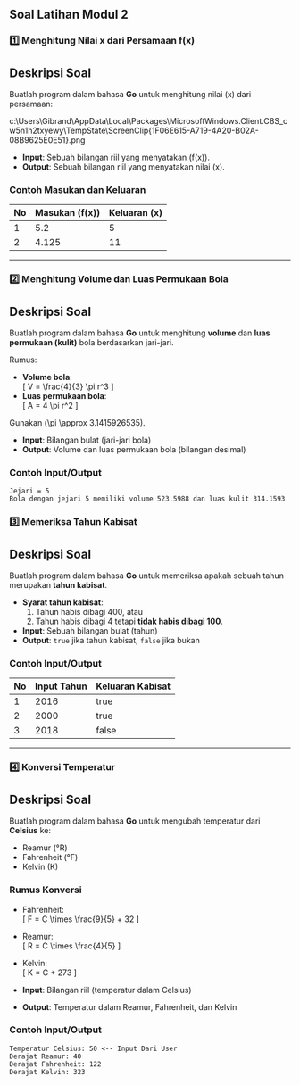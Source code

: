 ## Soal Latihan Modul 2

### 1️⃣ Menghitung Nilai x dari Persamaan f(x)

## Deskripsi Soal

Buatlah program dalam bahasa **Go** untuk menghitung nilai \(x\) dari persamaan:

c:\Users\Gibrand\AppData\Local\Packages\MicrosoftWindows.Client.CBS_cw5n1h2txyewy\TempState\ScreenClip\{1F06E615-A719-4A20-B02A-08B9625E0E51}.png

- **Input**: Sebuah bilangan riil yang menyatakan \(f(x)\).
- **Output**: Sebuah bilangan riil yang menyatakan nilai \(x\).

### Contoh Masukan dan Keluaran

| No  | Masukan (f(x)) | Keluaran (x) |
| --- | -------------- | ------------ |
| 1   | 5.2            | 5            |
| 2   | 4.125          | 11           |

---

### 2️⃣ Menghitung Volume dan Luas Permukaan Bola

## Deskripsi Soal

Buatlah program dalam bahasa **Go** untuk menghitung **volume** dan **luas permukaan (kulit)** bola berdasarkan jari-jari.

Rumus:

- **Volume bola**:  
  \[
  V = \frac{4}{3} \pi r^3
  \]
- **Luas permukaan bola**:  
  \[
  A = 4 \pi r^2
  \]

Gunakan \(\pi \approx 3.1415926535\).

- **Input**: Bilangan bulat (jari-jari bola)
- **Output**: Volume dan luas permukaan bola (bilangan desimal)

### Contoh Input/Output

```plaintext
Jejari = 5
Bola dengan jejari 5 memiliki volume 523.5988 dan luas kulit 314.1593
```

### 3️⃣ Memeriksa Tahun Kabisat

## Deskripsi Soal

Buatlah program dalam bahasa **Go** untuk memeriksa apakah sebuah tahun merupakan **tahun kabisat**.

- **Syarat tahun kabisat**:
  1. Tahun habis dibagi 400, atau
  2. Tahun habis dibagi 4 tetapi **tidak habis dibagi 100**.
- **Input**: Sebuah bilangan bulat (tahun)
- **Output**: `true` jika tahun kabisat, `false` jika bukan

### Contoh Input/Output

| No  | Input Tahun | Keluaran Kabisat |
| --- | ----------- | ---------------- |
| 1   | 2016        | true             |
| 2   | 2000        | true             |
| 3   | 2018        | false            |

---

### 4️⃣ Konversi Temperatur

## Deskripsi Soal

Buatlah program dalam bahasa **Go** untuk mengubah temperatur dari **Celsius** ke:

- Reamur (°R)
- Fahrenheit (°F)
- Kelvin (K)

### Rumus Konversi

- Fahrenheit:  
  \[
  F = C \times \frac{9}{5} + 32
  \]
- Reamur:  
  \[
  R = C \times \frac{4}{5}
  \]
- Kelvin:  
  \[
  K = C + 273
  \]

- **Input**: Bilangan riil (temperatur dalam Celsius)
- **Output**: Temperatur dalam Reamur, Fahrenheit, dan Kelvin

### Contoh Input/Output

```plaintext
Temperatur Celsius: 50 <-- Input Dari User
Derajat Reamur: 40
Derajat Fahrenheit: 122
Derajat Kelvin: 323
```

